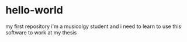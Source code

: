 # hello-world
my first repository
i'm a musicolgy student and i need to learn to use this software to work at my thesis 
